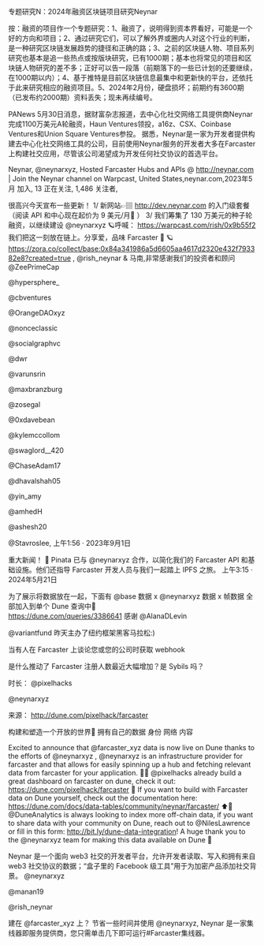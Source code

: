 专题研究N：2024年融资区块链项目研究Neynar


按：融资的项目作一个专题研究：1、融资了，说明得到资本界看好，可能是一个好的方向和项目；2、通过研究它们，可以了解外界或圈内人对这个行业的判断，是一种研究区块链发展趋势的捷径和正确的路；3、之前的区块链人物、项目系列研究也基本是追一些热点或按版块研究，已有1000期；基本也将常见的项目和区块链人物研究的差不多；正好可以告一段落（前期落下的一些已计划的还要继续，在1000期以内）；4、基于推特是目前区块链信息最集中和更新快的平台，还依托于此来研究相应的融资项目。5、2024年2月份，硬盘损坏；前期约有3600期（已发布约2000期）资料丢失；现未再续编号。

PANews 5月30日消息，据财富杂志报道，去中心化社交网络工具提供商Neynar完成1100万美元A轮融资，Haun Ventures领投，a16z、CSX、Coinbase Ventures和Union Square Ventures参投。
据悉，Neynar是一家为开发者提供构建去中心化社交网络工具的公司，目前使用Neynar服务的开发者大多在Farcaster上构建社交应用，尽管该公司渴望成为开发任何社交协议的首选平台。

Neynar,
@neynarxyz,
Hosted Farcaster Hubs and APIs @ http://neynar.com | Join the Neynar channel on Warpcast,
United States,neynar.com,2023年5月 加入,
13 正在关注,
1,486 关注者,

很高兴今天宣布一些更新！
1/ 新网站👉🏽 http://dev.neynar.com
的入门级套餐（阅读 API 和中心现在起价为 9 美元/月🤯 ）
3/ 我们筹集了 130 万美元的种子轮融资，以继续建设
@neynarxyz
 🪐呼喊： https://warpcast.com/rish/0x9b55f2
我们把这一刻放在链上。分享爱，品味 Farcaster 💜 🪐 
https://zora.co/collect/base:0x84a341986a5d6605aa4617d2320e432f793382e8?created=true
,
@rish_neynar
 & 马南,非常感谢我们的投资者和顾问
@ZeePrimeCap
 
@hypersphere_
  
@cbventures
 
@OrangeDAOxyz
 
@nonceclassic
 
@socialgraphvc
 

@dwr
 
@varunsrin
 
@maxbranzburg
 
@zosegal
 
@0xdavebean
 
@kylemccollom
 
@swaglord__420
 
@ChaseAdam17
 
@dhavalshah05
 
@yin_amy
 
@amhedH
 
@ashesh20
 
@Stavroslee,
上午1:56 · 2023年9月1日

重大新闻！ 🚀 Pinata 已与
@neynarxyz
合作，以简化我们的 Farcaster API 和基础设施。他们还指导 Farcaster 开发人员与我们一起踏上 IPFS 之旅。
上午3:15 · 2024年5月21日

为了展示将数据放在一起，下面有
@base
数据 x 
@neynarxyz
数据 x 帧数据
全部加入到单个 Dune 查询中🤯  
https://dune.com/queries/3386641
感谢
@AlanaDLevin
 
@variantfund
昨天主办了纽约框架黑客马拉松:)

当有人在 Farcaster 上谈论您或您的公司时获取 webhook

是什么推动了 Farcaster 注册人数最近大幅增加？是 Sybils 吗？

时长： 
@pixelhacks
 
@neynarxyz

来源： http://dune.com/pixelhack/farcaster

构建和塑造一个开放的世界💜
拥有自己的数据
身份
网络
内容

Excited to announce that 
@farcaster_xyz
 data is now live on Dune thanks to the efforts of 
@neynarxyz
 ,
@neynarxyz
 is an infrastructure provider for farcaster and that allows for easily spinning up a hub and fetching relevant data from farcaster for your application.
🧙‍♂️
@pixelhacks
 already build a great dashboard on farcaster on dune, check it out:
https://dune.com/pixelhack/farcaster
🔖 If you want to build with Farcaster data on Dune yourself, check out the documentation here:
https://dune.com/docs/data-tables/community/neynar/farcaster/
⬆️💾
@DuneAnalytics
 is always looking to index more off-chain data, if you want to share data with your community on Dune, reach out to 
@NilesLawrence
 or fill in this form: http://bit.ly/dune-data-integration!
A huge thank you to the 
@neynarxyz
 team for making this data available on Dune 🙏

Neynar 是一个面向 web3 社交的开发者平台，允许开发者读取、写入和拥有来自 web3 社交协议的数据；“盒子里的 Facebook 级工具”用于为加密产品添加社交背景。 
@neynarxyz
 
@manan19
 
@rish_neynar

建在
@farcaster_xyz
上？
节省一些时间并使用
@neynarxyz,
Neynar 是一家集线器即服务提供商，您只需单击几下即可运行#Farcaster集线器。